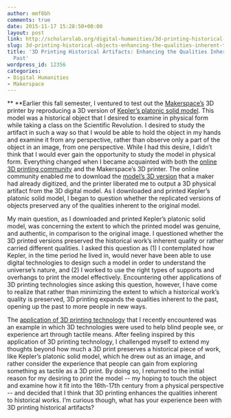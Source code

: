 ```yaml
---
author: mmf8bh
comments: true
date: 2015-11-17 15:28:50+00:00
layout: post
link: http://scholarslab.org/digital-humanities/3d-printing-historical-objects-enhancing-the-qualities-inherent-to-the-past/
slug: 3d-printing-historical-objects-enhancing-the-qualities-inherent-to-the-past
title: '3D Printing Historical Artifacts: Enhancing the Qualities Inherent to the
  Past'
wordpress_id: 12356
categories:
- Digital Humanities
- Makerspace
---
```


** **Earlier this fall semester, I ventured to test out the [Makerspace’s](http://scholarslab.org/makerspace/) 3D printer by reproducing a 3D version of [Kepler’s platonic solid model](http://www.georgehart.com/virtual-polyhedra/figs/kepler-spheres-1.jpg). This model was a historical object that I desired to examine in physical form while taking a class on the Scientific Revolution. I desired to study the artifact in such a way so that I would be able to hold the object in my hands and examine it from any perspective, rather than observe only a part of the object in an image, from one perspective. While I had this desire, I didn’t think that I would ever gain the opportunity to study the model in physical form. Everything changed when I became acquainted with both the [online 3D printing community](http://www.thingiverse.com/) and the Makerspace’s 3D printer. The online community enabled me to download the [model’s 3D version](http://thingiverse-production-new.s3.amazonaws.com/renders/bc/08/31/f5/c9/KeplerInnerPlanets_preview_featured.jpg) that a maker had already digitized, and the printer liberated me to output a 3D physical artifact from the 3D digital model. As I downloaded and printed Kepler’s platonic solid model, I began to question whether the replicated versions of objects preserved any of the qualities inherent to the original model.



My main question, as I downloaded and printed Kepler’s platonic solid model, was concerning the extent to which the printed model was genuine, and authentic, in comparison to the original image. I questioned whether the 3D printed versions preserved the historical work’s inherent quality or rather carried different qualities. I asked this question as (1) I contemplated how Kepler, in the time period he lived in, would never have been able to use digital technologies to design such a model in order to understand the universe’s nature, and (2) I worked to use the right types of supports and overhangs to print the model effectively. Encountering other applications of 3D printing technologies since asking this question, however, I have come to realize that rather than minimizing the extent to which a historical work’s quality is preserved, 3D printing expands the qualities inherent to the past, opening up the past to more people in new ways.



The [application of 3D printing technology](https://www.kickstarter.com/projects/3dphotoworks/bringing-the-worlds-greatest-art-to-blind-people) that I recently encountered was an example in which 3D technologies were used to help blind people see, or experience art through tactile means. After feeling inspired by this application of 3D printing technology, I challenged myself to extend my thoughts beyond how much a 3D print preserves a historical piece of work, like Kepler’s platonic solid model, which he drew out as an image, and rather consider the experience that people can gain from exploring something as tactile as a 3D print. By doing so, I returned to the initial reason for my desiring to print the model -- my hoping to touch the object and examine how it fit into the 16th-17th century from a physical perspective -- and decided that I think that 3D printing enhances the qualities inherent to historical works. I’m curious though, what has your experience been with 3D printing historical artifacts?
